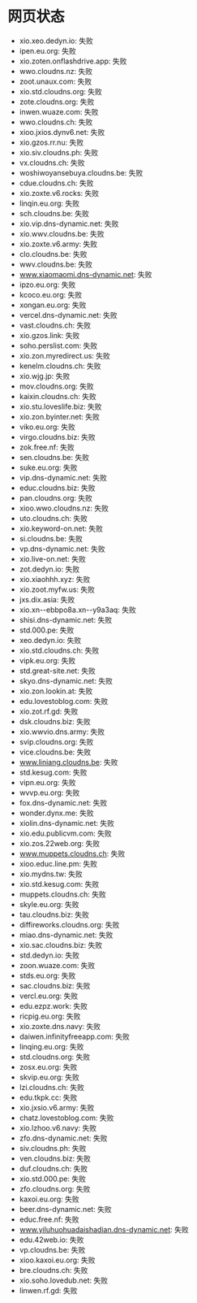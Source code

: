 # 网页状态
- xio.xeo.dedyn.io: 失败
- ipen.eu.org: 失败
- xio.zoten.onflashdrive.app: 失败
- wwo.cloudns.nz: 失败
- zoot.unaux.com: 失败
- xio.std.cloudns.org: 失败
- zote.cloudns.org: 失败
- inwen.wuaze.com: 失败
- wwo.cloudns.ch: 失败
- xioo.jxios.dynv6.net: 失败
- xio.gzos.rr.nu: 失败
- xio.siv.cloudns.ph: 失败
- vx.cloudns.ch: 失败
- woshiwoyansebuya.cloudns.be: 失败
- cdue.cloudns.ch: 失败
- xio.zoxte.v6.rocks: 失败
- linqin.eu.org: 失败
- sch.cloudns.be: 失败
- xio.vip.dns-dynamic.net: 失败
- xio.wwv.cloudns.be: 失败
- xio.zoxte.v6.army: 失败
- clo.cloudns.be: 失败
- wwv.cloudns.be: 失败
- www.xiaomaomi.dns-dynamic.net: 失败
- ipzo.eu.org: 失败
- kcoco.eu.org: 失败
- xongan.eu.org: 失败
- vercel.dns-dynamic.net: 失败
- vast.cloudns.ch: 失败
- xio.gzos.link: 失败
- soho.perslist.com: 失败
- xio.zon.myredirect.us: 失败
- kenelm.cloudns.ch: 失败
- xio.wjg.jp: 失败
- mov.cloudns.org: 失败
- kaixin.cloudns.ch: 失败
- xio.stu.loveslife.biz: 失败
- xio.zon.byinter.net: 失败
- viko.eu.org: 失败
- virgo.cloudns.biz: 失败
- zok.free.nf: 失败
- sen.cloudns.be: 失败
- suke.eu.org: 失败
- vip.dns-dynamic.net: 失败
- educ.cloudns.biz: 失败
- pan.cloudns.org: 失败
- xioo.wwo.cloudns.nz: 失败
- uto.cloudns.ch: 失败
- xio.keyword-on.net: 失败
- si.cloudns.be: 失败
- vp.dns-dynamic.net: 失败
- xio.live-on.net: 失败
- zot.dedyn.io: 失败
- xio.xiaohhh.xyz: 失败
- xio.zoot.myfw.us: 失败
- jxs.dix.asia: 失败
- xio.xn--ebbpo8a.xn--y9a3aq: 失败
- shisi.dns-dynamic.net: 失败
- std.000.pe: 失败
- xeo.dedyn.io: 失败
- xio.std.cloudns.ch: 失败
- vipk.eu.org: 失败
- std.great-site.net: 失败
- skyo.dns-dynamic.net: 失败
- xio.zon.lookin.at: 失败
- edu.lovestoblog.com: 失败
- xio.zot.rf.gd: 失败
- dsk.cloudns.biz: 失败
- xio.wwvio.dns.army: 失败
- svip.cloudns.org: 失败
- vice.cloudns.be: 失败
- www.liniang.cloudns.be: 失败
- std.kesug.com: 失败
- vipn.eu.org: 失败
- wvvp.eu.org: 失败
- fox.dns-dynamic.net: 失败
- wonder.dynx.me: 失败
- xiolin.dns-dynamic.net: 失败
- xio.edu.publicvm.com: 失败
- xio.zos.22web.org: 失败
- www.muppets.cloudns.ch: 失败
- xioo.educ.line.pm: 失败
- xio.mydns.tw: 失败
- xio.std.kesug.com: 失败
- muppets.cloudns.ch: 失败
- skyle.eu.org: 失败
- tau.cloudns.biz: 失败
- diffireworks.cloudns.org: 失败
- miao.dns-dynamic.net: 失败
- xio.sac.cloudns.biz: 失败
- std.dedyn.io: 失败
- zoon.wuaze.com: 失败
- stds.eu.org: 失败
- sac.cloudns.biz: 失败
- vercl.eu.org: 失败
- edu.ezpz.work: 失败
- ricpig.eu.org: 失败
- xio.zoxte.dns.navy: 失败
- daiwen.infinityfreeapp.com: 失败
- linqing.eu.org: 失败
- std.cloudns.org: 失败
- zosx.eu.org: 失败
- skvip.eu.org: 失败
- lzi.cloudns.ch: 失败
- edu.tkpk.cc: 失败
- xio.jxsio.v6.army: 失败
- chatz.lovestoblog.com: 失败
- xio.lzhoo.v6.navy: 失败
- zfo.dns-dynamic.net: 失败
- siv.cloudns.ph: 失败
- ven.cloudns.biz: 失败
- duf.cloudns.ch: 失败
- xio.std.000.pe: 失败
- zfo.cloudns.org: 失败
- kaxoi.eu.org: 失败
- beer.dns-dynamic.net: 失败
- educ.free.nf: 失败
- www.yiluhuohuadaishadian.dns-dynamic.net: 失败
- edu.42web.io: 失败
- vp.cloudns.be: 失败
- xioo.kaxoi.eu.org: 失败
- bre.cloudns.ch: 失败
- xio.soho.lovedub.net: 失败
- linwen.rf.gd: 失败
